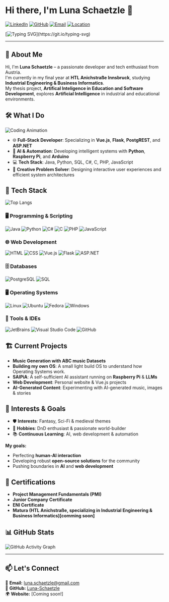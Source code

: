 # Hi there, I'm Luna Schaetzle 👋

[![LinkedIn](https://img.shields.io/badge/LinkedIn-Luna-blue?style=flat-square&logo=linkedin)](linkedin.com/in/luna-schätzle-762a09303) 
[![GitHub](https://img.shields.io/badge/GitHub-Luna--Schaetzle-181717?style=flat-square&logo=github)](https://github.com/Luna-Schaetzle) 
[![Email](https://img.shields.io/badge/Email-luna.schaetzle@gmail.com-c14438?style=flat-square&logo=gmail)](mailto:luna.schaetzle@gmail.com) 
[![Location](https://img.shields.io/badge/Location-Austria-red?style=flat-square&logo=googlemaps)](https://www.google.com/maps/place/Austria)

[![Typing SVG](https://readme-typing-svg.demolab.com?font=Fira+Code&size=27&pause=1000&color=F700F7&width=435&lines=Welcome+to+my+GitHub+Profile!;Let's+Code+Together!)](https://git.io/typing-svg)

---

## 🌟 About Me
Hi, I'm **Luna Schaetzle** – a passionate developer and tech enthusiast from Austria.  
I'm currently in my final year at **HTL Anichstraße Innsbruck**, studying **Industrial Engineering & Business Informatics**.  
My thesis project, **Artifical Inteligence in Education and Software Development**, explores **Artificial Intelligence** in industrial and educational environments.  


## 🛠️ What I Do

![Coding Animation](https://media4.giphy.com/media/v1.Y2lkPTc5MGI3NjExNGE1b29ldms0cjllYXYxbGFocDh1emU0d2tzeG4zcTBvMHFudWwxNiZlcD12MV9pbnRlcm5hbF9naWZfYnlfaWQmY3Q9cw/cIn5fTcjnKhStIeAef/giphy.gif)

- 🌐 **Full-Stack Developer**: Specializing in **Vue.js**, **Flask**, **PostgREST**, and **ASP.NET**  
- 🤖 **AI & Automation**: Developing intelligent systems with **Python**, **Raspberry Pi**, and **Arduino**  
- 💻 **Tech Stack**: Java, Python, SQL, C#, C, PHP, JavaScript  
- 🎨 **Creative Problem Solver**: Designing interactive user experiences and efficient system architectures  


## 🚀 Tech Stack

![Top Langs](https://github-readme-stats.vercel.app/api/top-langs/?username=Luna-Schaetzle&layout=compact&theme=radical)

### 🖥️ Programming & Scripting
![Java](https://img.shields.io/badge/Java-007396?style=for-the-badge&logo=openjdk&logoColor=white)
![Python](https://img.shields.io/badge/Python-3776AB?style=for-the-badge&logo=python&logoColor=white)
![C#](https://img.shields.io/badge/C%23-239120?style=for-the-badge&logo=csharp&logoColor=white)
![C](https://img.shields.io/badge/C-A8B9CC?style=for-the-badge&logo=c&logoColor=white)
![PHP](https://img.shields.io/badge/PHP-777BB4?style=for-the-badge&logo=php&logoColor=white)
![JavaScript](https://img.shields.io/badge/JavaScript-F7DF1E?style=for-the-badge&logo=javascript&logoColor=black)

### 🌐 Web Development
![HTML](https://img.shields.io/badge/HTML5-E34F26?style=for-the-badge&logo=html5&logoColor=white)
![CSS](https://img.shields.io/badge/CSS3-1572B6?style=for-the-badge&logo=css3&logoColor=white)
![Vue.js](https://img.shields.io/badge/Vue.js-4FC08D?style=for-the-badge&logo=vue.js&logoColor=white)
![Flask](https://img.shields.io/badge/Flask-000000?style=for-the-badge&logo=flask&logoColor=white)
![ASP.NET](https://img.shields.io/badge/ASP.NET-5C2D91?style=for-the-badge&logo=dotnet&logoColor=white)

### 🗄️ Databases
![PostgreSQL](https://img.shields.io/badge/PostgreSQL-336791?style=for-the-badge&logo=postgresql&logoColor=white)
![SQL](https://img.shields.io/badge/SQL-4479A1?style=for-the-badge&logo=sqlite&logoColor=white)

### 🖥️ Operating Systems
![Linux](https://img.shields.io/badge/Linux-FCC624?style=for-the-badge&logo=linux&logoColor=black)
![Ubuntu](https://img.shields.io/badge/Ubuntu-E95420?style=for-the-badge&logo=ubuntu&logoColor=white)
![Fedora](https://img.shields.io/badge/Fedora-51A2DA?style=for-the-badge&logo=fedora&logoColor=white)
![Windows](https://img.shields.io/badge/Windows-0078D6?style=for-the-badge&logo=windows&logoColor=white)

### 🔧 Tools & IDEs
![JetBrains](https://img.shields.io/badge/JetBrains-000000?style=for-the-badge&logo=jetbrains&logoColor=white)
![Visual Studio Code](https://img.shields.io/badge/VS%20Code-007ACC?style=for-the-badge&logo=visualstudiocode&logoColor=white)
![GitHub](https://img.shields.io/badge/GitHub-181717?style=for-the-badge&logo=github&logoColor=white)


## 🏗️ Current Projects
- **Music Generation with ABC music Datasets**
- **Building my own OS**: A small light build OS to understand how Operating Systems work.
- **SAIPiA**: A self-sufficient AI assistant running on **Raspberry Pi** & **LLMs**  
- **Web Development**: Personal website & Vue.js projects  
- **AI-Generated Content**: Experimenting with AI-generated music, images & stories  


## 🎯 Interests & Goals
- 🛡️ **Interests**: Fantasy, Sci-Fi & medieval themes  
- 🎲 **Hobbies**: DnD enthusiast & passionate world-builder  
- 📚 **Continuous Learning**: AI, web development & automation  

**My goals:**
- Perfecting **human-AI interaction**  
- Developing robust **open-source solutions** for the community  
- Pushing boundaries in **AI** and **web development**  


## 📜 Certifications
- **Project Management Fundamentals (PMI)**
- **Junior Company Certificate**
- **ENI Certificate**
- **Matura (HTL Anichstraße, specializing in Industrial Engineering & Business Informatics)[comming soon]**  

## 📊 GitHub Stats

![GitHub Activity Graph](https://github-readme-activity-graph.vercel.app/graph?username=Luna-Schaetzle&theme=radical)

---

## 📫 Let's Connect
📧 **Email:** [luna.schaetzle@gmail.com](mailto:luna.schaetzle@gmail.com)  
🐙 **GitHub:** [Luna-Schaetzle](https://github.com/Luna-Schaetzle)  
🌍 **Website:** [Coming soon!]



